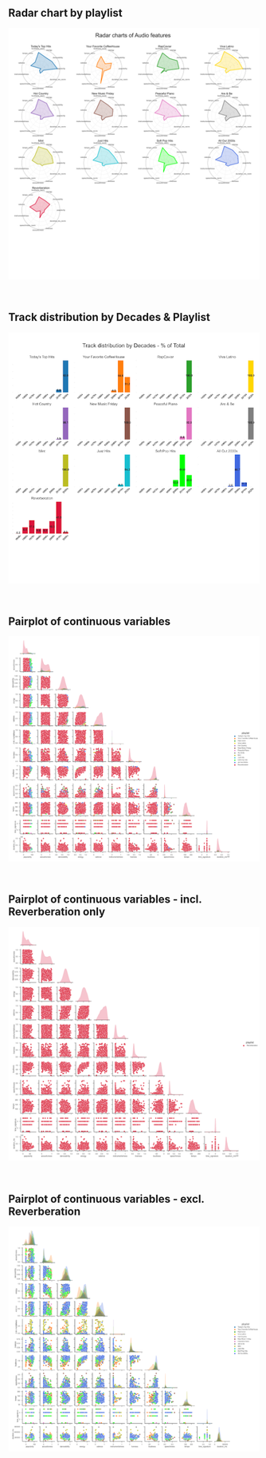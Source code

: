 ## Radar chart by playlist

<p align="center">
  <img src="https://github.com/uzampogn/Spotify-x-Reverberation-The-essence-of-cool/blob/main/Plots/SxR_radar_charts.png" />
</p>
<br>

## Track distribution by Decades & Playlist

<p align="center">
  <img src="https://github.com/uzampogn/Spotify-x-Reverberation-The-essence-of-cool/blob/main/Plots/SxR_Track_Distribution_by_Decades.png" />
</p>
<br>

## Pairplot of continuous variables

<p align="center">
  <img src="https://github.com/uzampogn/Spotify-x-Reverberation-The-essence-of-cool/blob/main/Plots/SxR_pairplot.png" />
</p>
<br>

## Pairplot of continuous variables - incl. Reverberation only

<p align="center">
  <img src="https://github.com/uzampogn/Spotify-x-Reverberation-The-essence-of-cool/blob/main/Plots/SxR_pairplot_Reverberation.png" />
</p>
<br>

## Pairplot of continuous variables - excl. Reverberation

<p align="center">
  <img src="https://github.com/uzampogn/Spotify-x-Reverberation-The-essence-of-cool/blob/main/Plots/SxR_pairplot_excl_R.png" />
</p>
